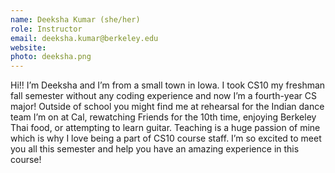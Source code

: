 ```yaml
---
name: Deeksha Kumar (she/her)
role: Instructor
email: deeksha.kumar@berkeley.edu
website:
photo: deeksha.png
---
```

Hi!! I’m Deeksha and I’m from a small town in Iowa. I took CS10 my freshman fall semester without any coding experience and now I’m a fourth-year CS major! Outside of school you might find me at rehearsal for the Indian dance team I’m on at Cal, rewatching Friends for the 10th time, enjoying Berkeley Thai food, or attempting to learn guitar. Teaching is a huge passion of mine which is why I love being a part of CS10 course staff. I’m so excited to meet you all this semester and help you have an amazing experience in this course!
